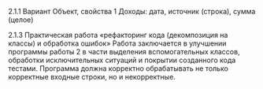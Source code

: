 2.1.1 Вариант Объект, свойства
1 Доходы: дата, источник (строка), сумма (целое)

2.1.3 Практическая работа «рефакторинг кода (декомпозиция на
классы) и обработка ошибок»
Работа заключается в улучшении программы работы 2 в части выделения
вспомогательных классов, обработки исключительных ситуаций и покрытии
созданного кода тестами. Программа должна корректно обрабатывать не только
корректные входные строки, но и некорректные. 
